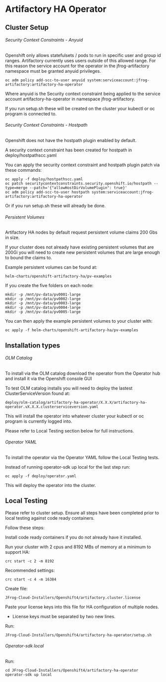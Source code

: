 # Artifactory HA Operator
## Cluster Setup
###### Security Context Constraints - Anyuid

Openshift only allows statefulsets / pods to run in specific user and group id ranges.
Artifactory currently uses users outside of this allowed range.
For this reason the service account for the operator in the jfrog-artifactory namespace must be granted anyuid privileges.

```
oc adm policy add-scc-to-user anyuid system:serviceaccount:jfrog-artifactory:artifactory-ha-operator
```

Where anyuid is the Security context constraint being applied to the service account artifactory-ha-operator in namespace jfrog-artifactory.

If you run setup.sh these will be created on the cluster your kubectl or oc program is connected to.

###### Security Context Constraints - Hostpath

Openshift does not have the hostpath plugin enabled by default.

A security context constraint has been created for hostpath in deploy/hostpathscc.yaml

You can apply the security context constraint and hostpath plugin patch via these commands:

```
oc apply -f deploy/hostpathscc.yaml
oc patch securitycontextconstraints.security.openshift.io/hostpath --type=merge --patch='{"allowHostDirVolumePlugin": true}'
oc adm policy add-scc-to-user hostpath system:serviceaccount:jfrog-artifactory:artifactory-ha-operator
```

Or if you run setup.sh these will already be done.

###### Persistent Volumes

Artifactory HA nodes by default request persistent volume claims 200 Gbs in size. 

If your cluster does not already have existing persistent volumes that are 200Gi you will need to create new persistent volumes that are large enough to bound the claims to.

Example persistent volumes can be found at:

```
helm-charts/openshift-artifactory-ha/pv-examples
```

If you create the five folders on each node:

```
mkdir -p /mnt/pv-data/pv0001-large
mkdir -p /mnt/pv-data/pv0002-large
mkdir -p /mnt/pv-data/pv0003-large
mkdir -p /mnt/pv-data/pv0004-large
mkdir -p /mnt/pv-data/pv0005-large
```

You can then apply the example persistent volumes to your cluster with:

```
oc apply -f helm-charts/openshift-artifactory-ha/pv-examples
```

## Installation types
###### OLM Catalog
To install via the OLM catalog download the operator from the Operator hub and install it via the Openshift console GUI

To test OLM catalog installs you will need to deploy the lastest ClusterServiceVersion found at:

```
deploy/olm-catalog/artifactory-ha-operator/X.X.X/artifactory-ha-operator.vX.X.X.clusterserviceversion.yaml
```

This will install the operator into whatever cluster your kubectl or oc program is currently logged into.

Please refer to Local Testing section below for full instructions.

###### Operator YAML
To install the operator via the Operator YAML follow the Local Testing tests.

Instead of running operator-sdk up local for the last step run:

```
oc apply -f deploy/operator.yaml
```

This will deploy the operator into the cluster.

## Local Testing

Please refer to cluster setup. Ensure all steps have been completed prior to local testing against code ready containers.

Follow these steps:

Install code ready containers if you do not already have it installed.

Run your cluster with 2 cpus and 8192 MBs of memory at a minimum to support HA:

```
crc start -c 2 -m 8192
```

Recommended settings:

```
crc start -c 4 -m 16384
```

Create file: 

```
JFrog-Cloud-Installers/Openshift4/artifactory.cluster.license
```

Paste your license keys into this file for HA configuration of multiple nodes.

* License keys must be separated by two new lines.

Run: 

```
JFrog-Cloud-Installers/Openshift4/artifactory-ha-operator/setup.sh
```

###### Operator-sdk local

Run: 

```
cd JFrog-Cloud-Installers/Openshift4/artifactory-ha-operator
operator-sdk up local
```
